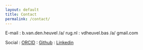 ```yaml
---
layout: default
title: Contact
permalink: /contact/
---
```


E-mail
: b.van.den.heuvel /a/ rug.nl
: vdheuvel.bas /a/ gmail.com

Social
: [ORCID](https://orcid.org/0000-0002-8264-7371)
: [Github](https://github.com/basvdheuvel)
: [Linkedin](https://www.linkedin.com/in/bas-van-den-heuvel-901281156/)

